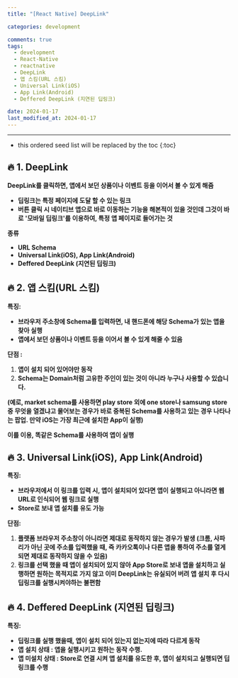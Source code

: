 ```yaml
---
title: "[React Native] DeepLink"

categories: development

comments: true
tags:
  - development
  - React-Native
  - reactnative
  - DeepLink
  - 앱 스킴(URL 스킴)
  - Universal Link(iOS)
  - App Link(Android)
  - Deffered DeepLink (지연된 딥링크)

date: 2024-01-17
last_modified_at: 2024-01-17
---
```


---

<!-- prettier-ignore -->
* this ordered seed list will be replaced by the toc 
{:toc}

## **🔥 1. DeepLink**

**DeepLink를 클릭하면, 앱에서 보던 상품이나 이벤트 등을 이어서 볼 수 있게 해줌**

- **딥링크는 특정 페이지에 도달 할 수 있는 링크**
- **버튼 클릭 시 네이티브 앱으로 바로 이동하는 기능을 해본적이 있을 것인데 그것이 바로 '모바일 딥링크'를 이용하여, 특정 앱 페이지로 들어가는 것**

**종류**

- **URL Schema**
- **Universal Link(iOS), App Link(Android)**
- **Deffered DeepLink (지연된 딥링크)**

## **🔥 2. 앱 스킴(URL 스킴)**

**특징:**

- **브라우저 주소창에 Schema를 입력하면, 내 핸드폰에 해당 Schema가 있는 앱을 찾아 실행**
- **앱에서 보던 상품이나 이벤트 등을 이어서 볼 수 있게 해줄 수 있음**

**단점 :**

1. **앱이 설치 되어 있어야만 동작**
2. **Schema는 Domain처럼 고유한 주인이 있는 것이 아니라 누구나 사용할 수 있습니다.**

**(예로, market schema를 사용하면 play store 외에 one store나 samsung store 중 무엇을 열겠냐고 물어보는 경우가 바로 중복된 Schema를 사용하고 있는 경우 나타나는 팝업. 만약 iOS는 가장 최근에 설치한 App이 실행)**

**이를 이용, 똑같은 Schema를 사용하여 앱이 실행**

## **🔥 3. Universal Link(iOS)**, **App Link(Android)**

**특징:**

- **브라우저에서 이 링크를 입력 시, 앱이 설치되어 있다면 앱이 실행되고 아니라면 웹 URL로 인식되어 웹 링크로 실행**
- **Store로 보내 앱 설치를 유도 가능**

**단점:**

1. **플랫폼 브라우저 주소창이 아니라면 제대로 동작하지 않는 경우가 발생 (크롬, 사파리가 아닌 곳에 주소를 입력했을 때, 즉 카카오톡이나 다른 앱을 통하여 주소를 열게 되면 제대로 동작하지 않을 수 있음)**
2. **링크를 선택 했을 때 앱이 설치되어 있지 않아 App Store로 보내 앱을 설치하고 실행하면 원하는 목적지로 가지 않고 이미 DeepLink는 유실되어 버려 앱 설치 후 다시 딥링크를 실행시켜야하는 불편함**

## **🔥 4. Deffered DeepLink (지연된 딥링크)**

**특징:**

- **딥링크를 실행 했을때, 앱이 설치 되어 있는지 없는지에 따라 다르게 동작**
- **앱 설치 상태 : 앱을 실행시키고 원하는 동작 수행.**
- **앱 미설치 상태 : Store로 연결 시켜 앱 설치를 유도한 후, 앱이 설치되고 실행되면 딥링크를 수행**
